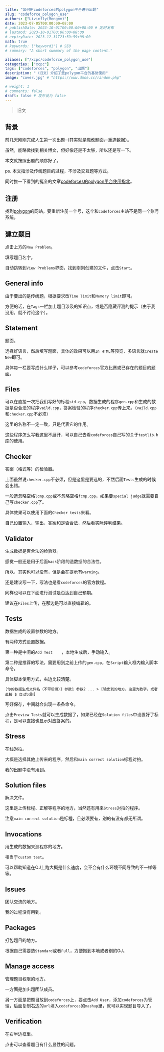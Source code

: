```yaml
---
title: "如何用codeforces的polygon平台进行出题"
slug: "codeforce_polygon_use"
authors: ["Livinfly(Mengmm)"]
date: 2023-07-05T00:00:00+08:00
# publishDate: 2023-10-01T00:00:00+08:00 # 定时发布
# lastmod: 2023-10-01T00:00:00+08:00
# expiryDate: 2023-12-31T23:59:59+08:00
math: true
# keywords: ["keyword1"] # SEO
# summary: "A short summary of the page content."

aliases: ["/xcpc/codeforce_polygon_use"]
categories: ["xcpc"]
tags: ["codeforces", "polygon", "出题"]
description: "（旧文）介绍了些polygon平台的基础使用"
image: "cover.jpg" # "https://www.dmoe.cc/random.php"

# weight: 1
# comments: false
draft: false # 发布设为 false
---
```


> 旧文

## 背景

前几天刚刚完成人生第一次出题~~（其实就是魔改题面，重造数据）~~。

虽然，能略微找到相关博文，但好像还是不太够，所以还是写一下。

本文就按照出题的顺序好了。

ps. 本文指涉及传统题目的过程，不涉及交互题等方式。

同时推一下看到的挺全的文章[codeforces的polygon平台使用指北](https://blog.csdn.net/jokerwyt/article/details/100145318)。

## 注册

找到[polygon](https://polygon.codeforces.com/)的网站，要重新注册一个号，这个和`codeforces`主站不是同一个账号系统。

## 建立题目

点击上方的`New Problem`。

填写题目名字。

自动跳转到`View Problems`界面，找到刚刚创建的文件，点击`Start`。

## General info

由于要出的是传统题，根据要求改`Time limit`和`Memory limit`即可。

方便的话，在`Tags`一栏加上题目涉及的知识点，或是否隐藏评测的提示（由于我没用，就不讨论这个）。

## Statement

题面。

选择好语言，然后填写题面，具体的效果可以用`In HTML`等预览，多语言就`Create New`即可。

具体每一栏要写成什么样子，可以参考`codeforces`官方比赛或已存在的题目的题面。

## Files

可以在直接一次把我们写好的标程`std.cpp`，数据生成的程序`gen.cpp`和生成的数据是否合法的程序`vaild.cpp`，答案检验的程序`checker.cpp`传上来。（`vaild.cpp`和`checker.cpp`不必须）

这里的名称不一定一致，只是代表它的作用。

这些程序怎么写我这里不展开，可以自己去看`codeforces`自己写的关于`testlib.h`库的使用。

## Checker

答案（格式等）的检验器。

上面虽然说`checker.cpp`不必须，但是这里是要选的，不然后面`Tests`生成的时候会出错。

一般选忽略空格`lcmp.cpp`或不忽略空格`fcmp.cpp`，如果要`special judge`就需要自己写`checker.cpp`了。

具体效果可以使用下面的`Checker tests`来看。

自己设置输入、输出、答案和是否合法，然后看实际评判结果。

## Validator

生成数据是否合法的检验器。

感觉一般还是用于后面`hack`阶段的造数据的合法性。

所以，其实也可以没有，但是会在提示有`warning`。

还是建议写一下，写法也是看`codeforces`的官方教程。

同样也可以在下面进行测试是否达到自己预期。

建议在`Files`上传，在那边是可以直接编辑的。

## Tests

数据生成的设置参数的地方。

有两种方式设置数据。

第一种是中间的`Add Test	`，本地生成后，手动输入。

第二种是推荐的写法，需要用到之前上传的`gen.cpp`，在`Script`输入框内输入脚本命令。

具体脚本使用方式，右边比较清楚。

```
[你的数据生成文件名（不带后缀）] 参数1 参数2 ... > [输出到的地方，这里为数字，或者直接 $ 自动识别]
```

写好保存，中间就会出现一条条命令。

点击`Preview Tests`就可以生成数据了，如果已经在`Solution files`中设置好了标程，是可以直接也显示对应答案的。

## Stress

在线对拍。

大概是选择其他上传来的程序，然后和`main correct solution`标程对拍。

我的出题中没有用到。

## Solution files

解决文件。

这里是上传标程、正解等程序的地方，当然还有用来`Stress`对拍的程序。

注意`main correct solution`是标程，且必须要有，别的有没有都无所谓。

## Invocations

用生成的数据来测程序的地方。

相当于`custom test`。

可以帮助知道在OJ上跑大概是什么速度，会不会有什么环境不同导致的不一样等等。

## Issues

团队交流的地方。

我的过程没有用到。

## Packages

打包题目的地方。

根据自己需要选`Standard`或者`Full`，方便搬到本地或者别的OJ。

## Manage access

管理题目权限的地方。

一方面是加出题团队成员。

另一方面是把题目放到`codeforces`上，要点击`Add User`，添加`codeforces`为管理，后面复制右边的`url`填入`codeforces`的`mashup`里，就可以实现题目导入了。

## Verification

在右半边框里。

点击可以查看题目有什么显性的问题。